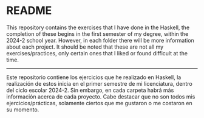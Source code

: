 # README

This repository contains the exercises that I have done in the Haskell, the completion of these begins in the first semester of my degree, within the 2024-2 school year. However, in each folder there will be more information about each project. 
It should be noted that these are not all my exercises/practices, only certain ones that I liked or found difficult at the time.

---

Este repositorio contiene los ejercicios que he realizado en Haskell, la realización de estos inicia en el primer semestre de mi licenciatura, dentro del ciclo escolar 2024-2. Sin embargo, en cada carpeta habrá más información acerca de cada proyecto. Cabe destacar que no son todos mis ejercicios/prácticas, solamente ciertos que me gustaron o me costaron en su momento.
